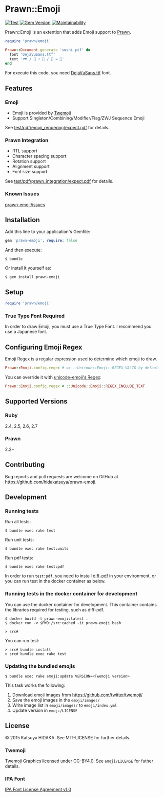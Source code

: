 # Prawn::Emoji

[![Test](https://github.com/hidakatsuya/prawn-emoji/workflows/Test/badge.svg?branch=master)](https://github.com/hidakatsuya/prawn-emoji/actions)
[![Gem Version](https://badge.fury.io/rb/prawn-emoji.svg)](https://badge.fury.io/rb/prawn-emoji)
[![Maintainability](https://api.codeclimate.com/v1/badges/edcd23ef38c2e393513b/maintainability)](https://codeclimate.com/github/hidakatsuya/prawn-emoji/maintainability)

Prawn::Emoji is an extention that adds Emoji support to [Prawn](https://github.com/prawnpdf/prawn).

```ruby
require 'prawn/emoji'

Prawn::Document.generate 'sushi.pdf' do
  font 'DejaVuSans.ttf'
  text '🐟 / 🔪 + 🍚 / 🍾 = 🍣'
end
```

For execute this code, you need [DejaVuSans.ttf](http://sourceforge.net/projects/dejavu/) font.

## Features

### Emoji

  * Emoji is provided by [Twemoji](https://github.com/twitter/twemoji)
  * Support Singleton/Combining/Modifier/Flag/ZWJ Sequence Emoji

See [test/pdf/emoji_rendering/expect.pdf](https://github.com/hidakatsuya/prawn-emoji/blob/master/test/pdf/emoji_rendering/expect.pdf) for details.

### Prawn Integration

  * RTL support
  * Character spacing support
  * Rotation support
  * Alignment support
  * Font size support

See [test/pdf/prawn_integration/expect.pdf](https://github.com/hidakatsuya/prawn-emoji/blob/master/test/pdf/prawn_integration/expect.pdf) for details.

### Known Issues

[prawn-emoji/issues](https://github.com/hidakatsuya/prawn-emoji/labels/known%20issue)


## Installation

Add this line to your application's Gemfile:

```ruby
gem 'prawn-emoji', require: false
```

And then execute:

    $ bundle

Or install it yourself as:

    $ gem install prawn-emoji

## Setup

```ruby
require 'prawn/emoji'
```

### True Type Font Required

In order to draw Emoji, you must use a True Type Font. I recommend you use a Japanese font.

## Configuring Emoji Regex

Emoji Regex is a regular expression used to determine which emoji to draw.

```ruby
Prawn::Emoji.config.regex # => ::Unicode::Emoji::REGEX_VALID by default
```

You can override it with [unicode-emoji's Regex](https://github.com/janlelis/unicode-emoji#regex):

```ruby
Prawn::Emoji.config.regex = ::Unicode::Emoji::REGEX_INCLUDE_TEXT
```


## Supported Versions

### Ruby

2.4, 2.5, 2.6, 2.7

### Prawn

2.2+

## Contributing

Bug reports and pull requests are welcome on GitHub at https://github.com/hidakatsuya/prawn-emoji.

## Development

### Running tests

Run all tests:

```
$ bundle exec rake test
```

Run unit tests:

```
$ bundle exec rake test:units
```

Run pdf tests:

```
$ bundle exec rake test:pdf
```

In order to run `test:pdf`, you need to install [diff-pdf](https://github.com/vslavik/diff-pdf) in your environment, or you can run test in the docker container as below.

### Running tests in the docker container for development

You can use the docker container for development. This container contains the libraries required for testing, such as diff-pdf.

```
$ docker build -t prawn-emoji:latest .
$ docker run -v $PWD:/src:cached -it prawn-emoji bash

> src#
```

You can run test:

```
> src# bundle install
> src# bundle exec rake test
```

### Updating the bundled emojis

```
$ bundle exec rake emoji:update VERSION=<Twemoji version>
```

This task works the following:

1. Download emoji images from https://github.com/twitter/twemoji/
2. Save the emoji images in the `emoji/images/`
3. Write image list in `emoji/images/` to `emoji/index.yml`
4. Update version in `emoji/LICENSE`

## License

© 2015 Katsuya HIDAKA. See MIT-LICENSE for further details.

### Twemoji

[Twemoji](https://github.com/twitter/twemoji) Graphics licensed under [CC-BY4.0](https://creativecommons.org/licenses/by/4.0/). See `emoji/LICENSE` for futher details.

### IPA Font

[IPA Font License Agreement v1.0](http://ipafont.ipa.go.jp/ipa_font_license_v1.html)

